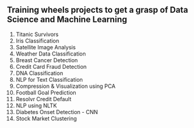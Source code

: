## Training wheels projects to get a grasp of Data Science and Machine Learning


1. Titanic Survivors
2. Iris Classification
3. Satellite Image Analysis
4. Weather Data Classification
5. Breast Cancer Detection
6. Credit Card Fraud Detection
7. DNA Classification
8. NLP for Text Classification
9. Compression & Visualization using PCA
10. Football Goal Prediction
11. Resolvr Credit Default
12. NLP using NLTK
13. Diabetes Onset Detection - CNN
14. Stock Market Clustering
